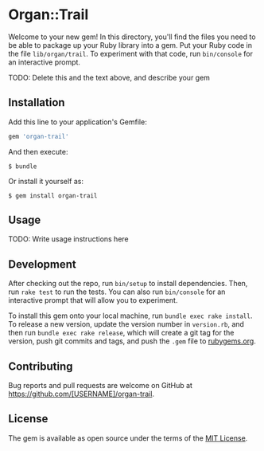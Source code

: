 # Organ::Trail

Welcome to your new gem! In this directory, you'll find the files you need to be able to package up your Ruby library into a gem. Put your Ruby code in the file `lib/organ/trail`. To experiment with that code, run `bin/console` for an interactive prompt.

TODO: Delete this and the text above, and describe your gem

## Installation

Add this line to your application's Gemfile:

```ruby
gem 'organ-trail'
```

And then execute:

    $ bundle

Or install it yourself as:

    $ gem install organ-trail

## Usage

TODO: Write usage instructions here

## Development

After checking out the repo, run `bin/setup` to install dependencies. Then, run `rake test` to run the tests. You can also run `bin/console` for an interactive prompt that will allow you to experiment.

To install this gem onto your local machine, run `bundle exec rake install`. To release a new version, update the version number in `version.rb`, and then run `bundle exec rake release`, which will create a git tag for the version, push git commits and tags, and push the `.gem` file to [rubygems.org](https://rubygems.org).

## Contributing

Bug reports and pull requests are welcome on GitHub at https://github.com/[USERNAME]/organ-trail.


## License

The gem is available as open source under the terms of the [MIT License](http://opensource.org/licenses/MIT).

